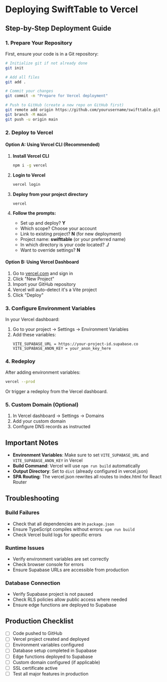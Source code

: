 # Deploying SwiftTable to Vercel

## Step-by-Step Deployment Guide

### 1. Prepare Your Repository

First, ensure your code is in a Git repository:

```bash
# Initialize git if not already done
git init

# Add all files
git add .

# Commit your changes
git commit -m "Prepare for Vercel deployment"

# Push to GitHub (create a new repo on GitHub first)
git remote add origin https://github.com/yourusername/swifttable.git
git branch -M main
git push -u origin main
```

### 2. Deploy to Vercel

#### Option A: Using Vercel CLI (Recommended)

1. **Install Vercel CLI**

   ```bash
   npm i -g vercel
   ```

2. **Login to Vercel**

   ```bash
   vercel login
   ```

3. **Deploy from your project directory**

   ```bash
   vercel
   ```

4. **Follow the prompts:**
   - Set up and deploy? **Y**
   - Which scope? Choose your account
   - Link to existing project? **N** (for new deployment)
   - Project name: **swifttable** (or your preferred name)
   - In which directory is your code located? **./**
   - Want to override settings? **N**

#### Option B: Using Vercel Dashboard

1. Go to [vercel.com](https://vercel.com) and sign in
2. Click "New Project"
3. Import your GitHub repository
4. Vercel will auto-detect it's a Vite project
5. Click "Deploy"

### 3. Configure Environment Variables

In your Vercel dashboard:

1. Go to your project → Settings → Environment Variables
2. Add these variables:
   ```
   VITE_SUPABASE_URL = https://your-project-id.supabase.co
   VITE_SUPABASE_ANON_KEY = your_anon_key_here
   ```

### 4. Redeploy

After adding environment variables:

```bash
vercel --prod
```

Or trigger a redeploy from the Vercel dashboard.

### 5. Custom Domain (Optional)

1. In Vercel dashboard → Settings → Domains
2. Add your custom domain
3. Configure DNS records as instructed

## Important Notes

- **Environment Variables**: Make sure to set `VITE_SUPABASE_URL` and `VITE_SUPABASE_ANON_KEY` in Vercel
- **Build Command**: Vercel will use `npm run build` automatically
- **Output Directory**: Set to `dist` (already configured in vercel.json)
- **SPA Routing**: The vercel.json rewrites all routes to index.html for React Router

## Troubleshooting

### Build Failures

- Check that all dependencies are in `package.json`
- Ensure TypeScript compiles without errors: `npm run build`
- Check Vercel build logs for specific errors

### Runtime Issues

- Verify environment variables are set correctly
- Check browser console for errors
- Ensure Supabase URLs are accessible from production

### Database Connection

- Verify Supabase project is not paused
- Check RLS policies allow public access where needed
- Ensure edge functions are deployed to Supabase

## Production Checklist

- [ ] Code pushed to GitHub
- [ ] Vercel project created and deployed
- [ ] Environment variables configured
- [ ] Database setup completed in Supabase
- [ ] Edge functions deployed to Supabase
- [ ] Custom domain configured (if applicable)
- [ ] SSL certificate active
- [ ] Test all major features in production
